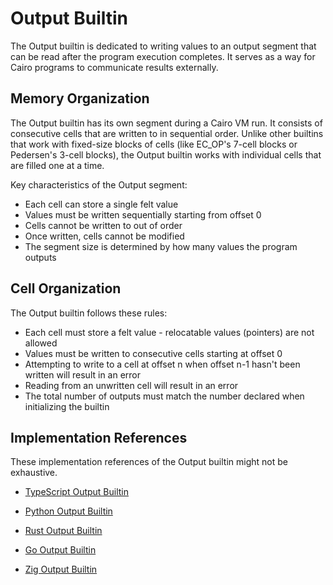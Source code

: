 # Output Builtin

The Output builtin is dedicated to writing values to an output segment that can be read after the program execution completes. It serves as a way for Cairo programs to communicate results externally.

## Memory Organization

The Output builtin has its own segment during a Cairo VM run. It consists of consecutive cells that are written to in sequential order. Unlike other builtins that work with fixed-size blocks of cells (like EC_OP's 7-cell blocks or Pedersen's 3-cell blocks), the Output builtin works with individual cells that are filled one at a time.

Key characteristics of the Output segment:

* Each cell can store a single felt value
* Values must be written sequentially starting from offset 0
* Cells cannot be written to out of order
* Once written, cells cannot be modified
* The segment size is determined by how many values the program outputs

## Cell Organization

The Output builtin follows these rules:

* Each cell must store a felt value - relocatable values (pointers) are not allowed
* Values must be written to consecutive cells starting at offset 0
* Attempting to write to a cell at offset n when offset n-1 hasn't been written will result in an error
* Reading from an unwritten cell will result in an error
* The total number of outputs must match the number declared when initializing the builtin


## Implementation References

These implementation references of the Output builtin might not be exhaustive.

* [TypeScript Output Builtin](https://github.com/kkrt-labs/cairo-vm-ts/blob/58fd07d81cff4a4bb45c30ab99976ba66f0576ad/src/builtins/output.ts) 

* [Python Output Builtin](https://github.com/starkware-libs/cairo-lang/blob/0e4dab8a6065d80d1c726394f5d9d23cb451706a/src/starkware/cairo/lang/vm/output_builtin_runner.py)

* [Rust Output Builtin](https://github.com/lambdaclass/cairo-vm/blob/41476335884bf600b62995f0c005be7d384eaec5/vm/src/vm/runners/builtin_runner/output.rs)

* [Go Output Builtin](https://github.com/NethermindEth/cairo-vm-go/blob/dc02d614497f5e59818313e02d2d2f321941cbfa/pkg/vm/builtins/output.go)

* [Zig Output Builtin](https://github.com/keep-starknet-strange/ziggy-starkdust/blob/55d83e61968336f6be93486d7acf8530ba868d7e/src/vm/builtins/builtin_runner/output.zig)